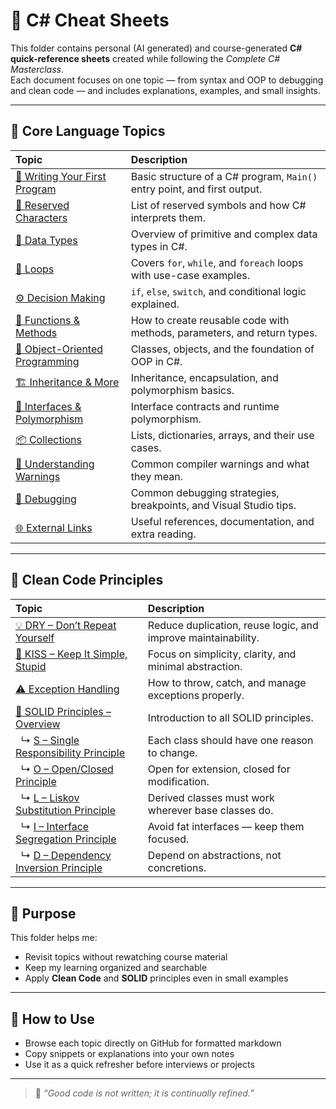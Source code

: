 # 🧾 C# Cheat Sheets

This folder contains personal (AI generated) and course-generated **C# quick-reference sheets** created while following the *Complete C# Masterclass*.  
Each document focuses on one topic — from syntax and OOP to debugging and clean code — and includes explanations, examples, and small insights.

---

## 📘 Core Language Topics

| Topic | Description |
|:--|:--|
| [🧠 Writing Your First Program](./Writing_First_Program.md) | Basic structure of a C# program, `Main()` entry point, and first output. |
| [🔣 Reserved Characters](./ReservedCharacters.md) | List of reserved symbols and how C# interprets them. |
| [🔢 Data Types](./data_types.md) | Overview of primitive and complex data types in C#. |
| [🔁 Loops](./loops.md) | Covers `for`, `while`, and `foreach` loops with use-case examples. |
| [⚙️ Decision Making](./decision_making.md) | `if`, `else`, `switch`, and conditional logic explained. |
| [🧮 Functions & Methods](./Functions_Methods.md) | How to create reusable code with methods, parameters, and return types. |
| [🧱 Object-Oriented Programming](./Object_Oriented_Programming.md) | Classes, objects, and the foundation of OOP in C#. |
| [🏗 Inheritance & More](./inheritance_and_more.md) | Inheritance, encapsulation, and polymorphism basics. |
| [🔗 Interfaces & Polymorphism](./interfaces_polymorphism.md) | Interface contracts and runtime polymorphism. |
| [📦 Collections](./collections.md) | Lists, dictionaries, arrays, and their use cases. |
| [🧭 Understanding Warnings](./Understanding%20Warnings.md) | Common compiler warnings and what they mean. |
| [🐞 Debugging](./debugging.md) | Common debugging strategies, breakpoints, and Visual Studio tips. |
| [🌐 External Links](./ExternalLinks.md) | Useful references, documentation, and extra reading. |

---

## 🧩 Clean Code Principles

| Topic | Description |
|:--|:--|
| [💡 DRY – Don’t Repeat Yourself](../Section_20-CleanCode/Principles/DRY_DontRepeatYourself.md) | Reduce duplication, reuse logic, and improve maintainability. |
| [🧼 KISS – Keep It Simple, Stupid](../Section_20-CleanCode/Principles/KISS_KeepItSimpleStupid.md) | Focus on simplicity, clarity, and minimal abstraction. |
| [⚠️ Exception Handling](../Section_20-CleanCode/Principles/ExceptionHandling.md) | How to throw, catch, and manage exceptions properly. |
| [🧱 SOLID Principles – Overview](../Section_20-CleanCode/Principles/SOLID.md) | Introduction to all SOLID principles. |
| &nbsp;&nbsp;↳ [S – Single Responsibility Principle](../Section_20-CleanCode/Principles/SOLID-SRP.md) | Each class should have one reason to change. |
| &nbsp;&nbsp;↳ [O – Open/Closed Principle](../Section_20-CleanCode/Principles/SOLID-OCP.md) | Open for extension, closed for modification. |
| &nbsp;&nbsp;↳ [L – Liskov Substitution Principle](../Section_20-CleanCode/Principles/SOLID-LSP.md) | Derived classes must work wherever base classes do. |
| &nbsp;&nbsp;↳ [I – Interface Segregation Principle](../Section_20-CleanCode/Principles/SOLID-ISP.md) | Avoid fat interfaces — keep them focused. |
| &nbsp;&nbsp;↳ [D – Dependency Inversion Principle](../Section_20-CleanCode/Principles/SOLID-DIP.md) | Depend on abstractions, not concretions. |

---

## 🧠 Purpose

This folder helps me:
- Revisit topics without rewatching course material  
- Keep my learning organized and searchable  
- Apply **Clean Code** and **SOLID** principles even in small examples  

---

## 💬 How to Use

- Browse each topic directly on GitHub for formatted markdown  
- Copy snippets or explanations into your own notes  
- Use it as a quick refresher before interviews or projects  

---

> 🧩 *“Good code is not written; it is continually refined.”*
